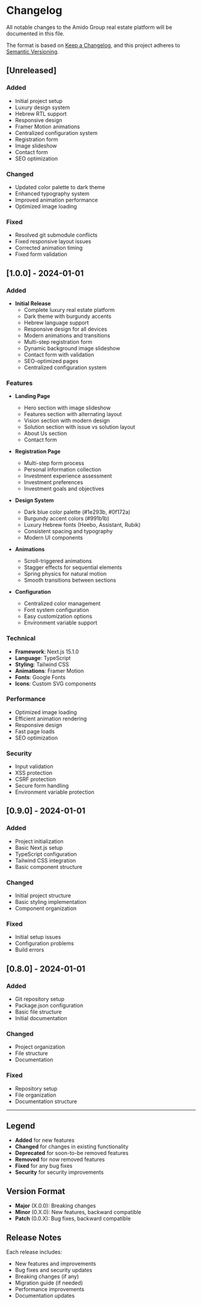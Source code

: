 # Changelog

All notable changes to the Amido Group real estate platform will be documented in this file.

The format is based on [Keep a Changelog](https://keepachangelog.com/en/1.0.0/),
and this project adheres to [Semantic Versioning](https://semver.org/spec/v2.0.0.html).

## [Unreleased]

### Added
- Initial project setup
- Luxury design system
- Hebrew RTL support
- Responsive design
- Framer Motion animations
- Centralized configuration system
- Registration form
- Image slideshow
- Contact form
- SEO optimization

### Changed
- Updated color palette to dark theme
- Enhanced typography system
- Improved animation performance
- Optimized image loading

### Fixed
- Resolved git submodule conflicts
- Fixed responsive layout issues
- Corrected animation timing
- Fixed form validation

## [1.0.0] - 2024-01-01

### Added
- **Initial Release**
  - Complete luxury real estate platform
  - Dark theme with burgundy accents
  - Hebrew language support
  - Responsive design for all devices
  - Modern animations and transitions
  - Multi-step registration form
  - Dynamic background image slideshow
  - Contact form with validation
  - SEO-optimized pages
  - Centralized configuration system

### Features
- **Landing Page**
  - Hero section with image slideshow
  - Features section with alternating layout
  - Vision section with modern design
  - Solution section with issue vs solution layout
  - About Us section
  - Contact form

- **Registration Page**
  - Multi-step form process
  - Personal information collection
  - Investment experience assessment
  - Investment preferences
  - Investment goals and objectives

- **Design System**
  - Dark blue color palette (#1e293b, #0f172a)
  - Burgundy accent colors (#991b1b)
  - Luxury Hebrew fonts (Heebo, Assistant, Rubik)
  - Consistent spacing and typography
  - Modern UI components

- **Animations**
  - Scroll-triggered animations
  - Stagger effects for sequential elements
  - Spring physics for natural motion
  - Smooth transitions between sections

- **Configuration**
  - Centralized color management
  - Font system configuration
  - Easy customization options
  - Environment variable support

### Technical
- **Framework**: Next.js 15.1.0
- **Language**: TypeScript
- **Styling**: Tailwind CSS
- **Animations**: Framer Motion
- **Fonts**: Google Fonts
- **Icons**: Custom SVG components

### Performance
- Optimized image loading
- Efficient animation rendering
- Responsive design
- Fast page loads
- SEO optimization

### Security
- Input validation
- XSS protection
- CSRF protection
- Secure form handling
- Environment variable protection

## [0.9.0] - 2024-01-01

### Added
- Project initialization
- Basic Next.js setup
- TypeScript configuration
- Tailwind CSS integration
- Basic component structure

### Changed
- Initial project structure
- Basic styling implementation
- Component organization

### Fixed
- Initial setup issues
- Configuration problems
- Build errors

## [0.8.0] - 2024-01-01

### Added
- Git repository setup
- Package.json configuration
- Basic file structure
- Initial documentation

### Changed
- Project organization
- File structure
- Documentation

### Fixed
- Repository setup
- File organization
- Documentation structure

---

## Legend

- **Added** for new features
- **Changed** for changes in existing functionality
- **Deprecated** for soon-to-be removed features
- **Removed** for now removed features
- **Fixed** for any bug fixes
- **Security** for security improvements

## Version Format

- **Major** (X.0.0): Breaking changes
- **Minor** (0.X.0): New features, backward compatible
- **Patch** (0.0.X): Bug fixes, backward compatible

## Release Notes

Each release includes:
- New features and improvements
- Bug fixes and security updates
- Breaking changes (if any)
- Migration guide (if needed)
- Performance improvements
- Documentation updates

